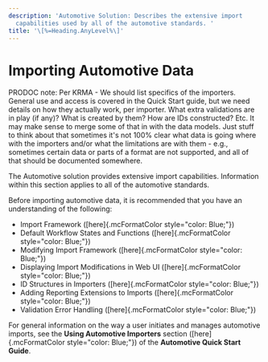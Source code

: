 ```yaml
---
description: 'Automotive Solution: Describes the extensive import
  capabilities used by all of the automotive standards. '
title: '\[%=Heading.AnyLevel%\]'
---
```


Importing Automotive Data
=========================

PRODOC note: Per KRMA - We should list specifics of the importers.
General use and access is covered in the Quick Start guide, but we need
details on how they actually work, per importer. What extra validations
are in play (if any)? What is created by them? How are IDs constructed?
Etc. It may make sense to merge some of that in with the data models.
Just stuff to think about that sometimes it\'s not 100% clear what data
is going where with the importers and/or what the limitations are with
them - e.g., sometimes certain data or parts of a format are not
supported, and all of that should be documented somewhere.

The Automotive solution provides extensive import capabilities.
Information within this section applies to all of the automotive
standards.

Before importing automotive data, it is recommended that you have an
understanding of the following:

-   Import Framework ([here]{.mcFormatColor style="color: Blue;"})
-   Default Workflow States and Functions ([here]{.mcFormatColor
    style="color: Blue;"})
-   Modifying Import Framework ([here]{.mcFormatColor
    style="color: Blue;"})
-   Displaying Import Modifications in Web UI ([here]{.mcFormatColor
    style="color: Blue;"})
-   ID Structures in Importers ([here]{.mcFormatColor
    style="color: Blue;"})
-   Adding Reporting Extensions to Imports ([here]{.mcFormatColor
    style="color: Blue;"})
-   Validation Error Handling ([here]{.mcFormatColor
    style="color: Blue;"})

For general information on the way a user initiates and manages
automotive imports, see the **Using Automotive Importers** section
([here]{.mcFormatColor style="color: Blue;"}) of the **Automotive Quick
Start Guide**.
